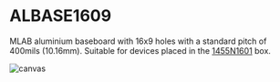 <!--- PrjInfo ---> <!--- Please remove this line after manually editing --->
<!--- 00a56be08b96043df9e37d6aff7b6990 --->
<!--- Created:Time: ---> 
<!--- Author:Mlab: ---> 
<!--- AuthorEmail:mlab@mlab.cz: ---> 
<!--- Tags:imported: ---> 
<!--- Ust:None: ---> 
<!--- Label --->
<!--- ELabel ---> 
<!--- Name:module: --->
# ALBASE1609
<!--- LongName --->
<!--- ELongName ---> 

<!--- Lead --->
MLAB aluminium baseboard with 16x9 holes with a standard pitch of 400mils (10.16mm). Suitable for devices placed in the [1455N1601](https://mou.sr/42Aqyvv) box. 
<!--- ELead ---> 

![canvas](https://user-images.githubusercontent.com/5196729/236949685-5bba4031-757f-4d02-bc52-f5807d04fe02.png)



<!--- Description --->
<!--- EDescription --->
<!--- Content --->
<!--- EContent --->
